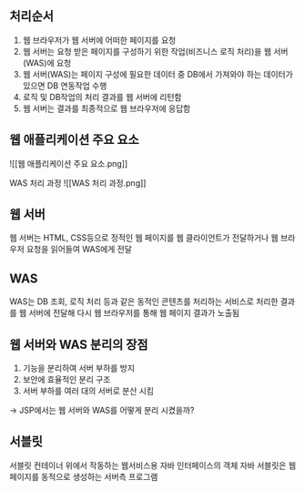 ## 처리순서
1. 웹 브라우저가 웹 서버에 어떠한 페이지를 요청
2. 웹 서버는 요청 받은 페이지를 구성하기 위한 작업(비즈니스 로직 처리)을 웹 서버(WAS)에 요청
3. 웹 서버(WAS)는 페이지 구성에 필요한 데이터 중 DB에서 가져와야 하는 데이터가 있으면 DB 연동작업 수행
4. 로직 및 DB작업의 처리 결과를 웹 서버에 리턴함
5. 웹 서버는 결과를 최종적으로 웹 브라우저에 응답함

## 웹 애플리케이션 주요 요소
![[웹 애플리케이션 주요 요소.png]]

WAS 처리 과정
![[WAS 처리 과정.png]]

## 웹 서버
웹 서버는 HTML, CSS등으로 정적인 웹 페이지를 웹 클라이언트가 전달하거나 웹 브라우저 요청을 읽어들여 WAS에게 전달

## WAS
WAS는 DB 조회, 로직 처리 등과 같은 동적인 콘텐츠를 처리하는 서비스로 처리한 결과를 웹 서버에 전달해 다시 웹 브라우저를 통해 웹 페이지 결과가 노출됨


## 웹 서버와 WAS 분리의 장점
1. 기능을 분리하여 서버 부하를 방지
2. 보안에 효율적인 분리 구조
3. 서버 부하를 여러 대의 서버로 분산 시킴

-> JSP에서는 웹 서버와 WAS를 어떻게 분리 시켰을까?


## 서블릿
서블릿 컨테이너 위에서 작동하는 웹서비스용 자바 인터페이스의 객체
자바 서블릿은 웹 페이지를 동적으로 생성하는 서버측 프로그램

